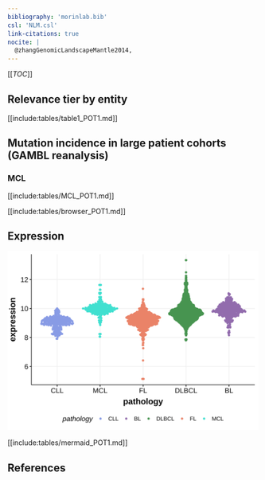 ```yaml
---
bibliography: 'morinlab.bib'
csl: 'NLM.csl'
link-citations: true
nocite: |
  @zhangGenomicLandscapeMantle2014, 
---
```

[[_TOC_]]



## Relevance tier by entity

[[include:tables/table1_POT1.md]]

## Mutation incidence in large patient cohorts (GAMBL reanalysis)

### MCL
[[include:tables/MCL_POT1.md]]

<!---
## Mutation pattern and selective pressure estimates

-->



[[include:tables/browser_POT1.md]]

## Expression
![](images/gene_expression/POT1_by_pathology.svg)
<!-- ORIGIN: zhangGenomicLandscapeMantle2014 -->
<!-- MCL: zhangGenomicLandscapeMantle2014 -->

[[include:tables/mermaid_POT1.md]]

## References

